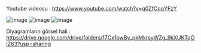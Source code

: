 Youtube videosu : https://www.youtube.com/watch?v=q0ZfCqqYFzY

![image](https://github.com/user-attachments/assets/0020b216-e3f4-4e36-bbc7-6209af5c0f01)
![image](https://github.com/user-attachments/assets/3d4edd6d-6de7-4bb4-94e1-132d5202203a)
![image](https://github.com/user-attachments/assets/31756a32-17f7-4cf9-a9e8-ebf444b2c9d9)




Diyagramların görsel hali : https://drive.google.com/drive/folders/17Cx1bwBv_pkMkrsyWZg_9kXUKTqOlZ63?usp=sharing
